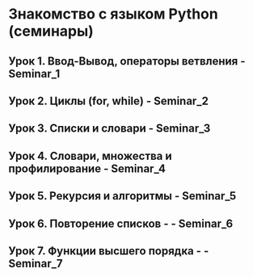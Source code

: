 # Знакомство с языком Python (семинары)

## Урок 1. Ввод-Вывод, операторы ветвления -Seminar_1
## Урок 2. Циклы (for, while) - Seminar_2
## Урок 3. Списки и словари - Seminar_3
## Урок 4. Словари, множества и профилирование - Seminar_4
## Урок 5. Рекурсия и алгоритмы - Seminar_5
## Урок 6. Повторение списков - - Seminar_6
## Урок 7. Функции высшего порядка - - Seminar_7